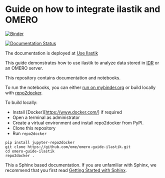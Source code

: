 # Guide on how to integrate ilastik and OMERO
[![Binder](https://mybinder.org/badge_logo.svg)](https://mybinder.org/v2/gh/ome/omero-guide-ilastik/master?filepath=notebooks)

[![Documentation Status](https://readthedocs.org/projects/omero-guide-ilastik/badge/?version=latest)](https://omero-guides.readthedocs.io/en/latest/ilastik/docs/index.html)

The documentation is deployed at [Use Ilastik](https://omero-guides.readthedocs.io/en/latest/ilastik/docs/index.html)

This guide demonstrates how to use ilastik to analyze data stored in [IDR](https://idr.openmicroscopy.org/) or an OMERO server.

This repository contains documentation and notebooks.

To run the notebooks, you can either [run on mybinder.org](https://mybinder.org/v2/gh/ome/omero-guide-ilastik/master?filepath=notebooks) or build locally with [repo2docker](https://repo2docker.readthedocs.io/).

To build locally:

 * Install [Docker][https://www.docker.com/] if required
 * Open a terminal as administrator
 * Create a virtual environment and install repo2docker from PyPI.
 * Clone this repository
 * Run ``repo2docker``

```
pip install jupyter-repo2docker
git clone https://github.com/ome/omero-guide-ilastik.git
cd omero-guide-ilastik
repo2docker .
```

This a Sphinx based documentation. 
If you are unfamiliar with Sphinx, we recommend that you first read 
[Getting Started with Sphinx](https://docs.readthedocs.io/en/stable/intro/getting-started-with-sphinx.html).
